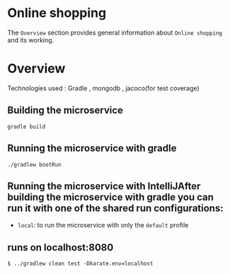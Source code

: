 # Online shopping


The `Overview` section provides general information about `Online shopping` and its working.

# Overview <a name="overview"></a>
Technologies used : Gradle , mongodb , jacoco(for test coverage)

## Building the microservice
```gradle build```

## Running the microservice with gradle
```./gradlew bootRun```

## Running the microservice with IntelliJAfter building the microservice with gradle you can run it with one of the shared run configurations:
- `local`: to run the microservice with only the `default` profile

## runs on localhost:8080

````shell
$ ../gradlew clean test -Dkarate.env=localhost
````
